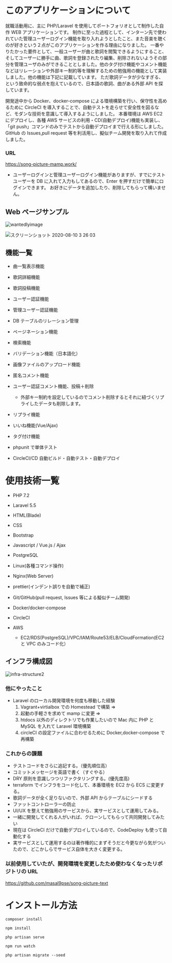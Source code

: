 # このアプリケーションについて

就職活動用に、主に PHP/Laravel を使用してポートフォリオとして制作した自作 WEB アプリケーションです。
制作に至った過程として、インターン先で使われていた管理ユーザーログイン機能を取り入れようとしたこと、また音楽を聴くのが好きという２点がこのアプリケーションを作る理由になりました。
一番やりたかった要件として、一般ユーザーが曲と歌詞を閲覧できるようにすること、そしてユーザーに勝手に曲、歌詞を登録されたり編集、削除されないようその部分を管理ユーザのみができることとしました。他のタグ付け機能やコメント機能などはリレーションや外部キー制約等を理解するための勉強用の機能として実装しました。他の機能は下記に記載しています。
ただ歌詞データが少なすぎる、という致命的な弱点を抱えているので、日本語の歌詞、曲がある外部 API を探しています。

開発途中から Docker、docker-compose による環境構築を行い、保守性を高めるために CircleCI を導入することで、自動テストを走らせて安全性を図るなど、モダンな技術を意識して導入するようにしました。
本番環境は AWS EC2 にデプロイし、各種 AWS サービスの利用・CD(自動デプロイ)機能も実装し、「git push」コマンドのみでテストから自動デプロイまで行える形にしました。
GitHub の Issues,pull request 等を利活用し、擬似チーム開発を取り入れて作成しました。

### URL

https://song-picture-mamp.work/

- ユーザーログインと管理ユーザーログイン機能がありますが、すでにテストユーザーを DB に入れて入力もしてあるので、Enter を押すだけで簡単にログインできます。
  お好きにデータを追加したり、削除してもらって構いません。

## Web ページサンプル

![wantedlyimage](https://user-images.githubusercontent.com/51937772/89991779-4acc7900-dcbf-11ea-8f55-08d89b96dc0a.png)

![スクリーンショット 2020-08-10 3 26 03](https://user-images.githubusercontent.com/51937772/89739154-3fa7fc00-dab9-11ea-8306-317996706339.png)

## 機能一覧

- 曲一覧表示機能

- 歌詞詳細機能

- 歌詞投稿機能

- ユーザー認証機能

- 管理ユーザー認証機能

- DB テーブルのリレーション管理

- ページネーション機能

- 検索機能

- バリデーション機能（日本語化）

- 画像ファイルのアップロード機能

- 匿名コメント機能

- ユーザー認証コメント機能、投稿＋削除

  - 外部キー制約を設定しているのでコメント削除するとそれに紐づくリプライしたデータも削除します。

- リプライ機能

- いいね機能(Vue/Ajax)

- タグ付け機能

- phpunit で単体テスト

- CircleCI/CD 自動ビルド・自動テスト・自動デプロイ

# 使用技術一覧

- PHP 7.2

* Laravel 5.5

* HTML(Blade)

* CSS

* Bootstrap

* Javascript / Vue.js / Ajax

* PostgreSQL

- Linux(各種コマンド操作)

- Nginx(Web Server)

* prettier(インデント誤りを自動で補正)

- Git/GitHub(pull request, Issues 等による擬似チーム開発)

* Docker/docker-compose

- CircleCI

- AWS
  - EC2/RDS(PostgreSQL)/VPC/IAM/Route53/ELB/CloudFormation(EC2 と VPC のみコード化）

## インフラ構成図

![infra-structure2](https://user-images.githubusercontent.com/51937772/87854452-1a5a1f00-c94d-11ea-99a8-9bf43b9f2ad8.png)

### 他にやったこと

- Laravel のローカル開発環境を何度も移動した経験
  1. Vagrant+virtialbox での Homestead で構築 =>
  2. 起動の手軽さを求めて mamp に変更 =>
  3. htdocs 以外のディレクトリでも作業したいので Mac 内に PHP と MySQL を入れて Laravel 環境構築
  4. circleCI の設定ファイルに合わせるために Docker,docker-compose で再構築

### これからの課題

- テストコードをさらに追記する。（優先順位高）
- コミットメッセージを英語で書く（すぐやる）
- DRY 原則を意識しつつリファクタリングする。(優先度高)
- terraform でインフラをコード化して、本番環境を EC2 から ECS に変更する。
- 歌詞データが全く足りないので、外部 API からテーブルにシードする
- ファットコントローラーの防止
- UI/UX を整えて勉強用のサービスから、実サービスとして運用してみる。
- 一緒に開発してくれる人がいれば、クローンしてもらって共同開発してみたい
- 現在は CircleCI だけで自動デプロイしているので、CodeDeploy も使って自動化する
- 実サービスとして運用するのは著作権的にまずそうだと今更ながら気がついたので、どこかしらでサービス自体を大きく変更する。

### 以前使用していたが、開発環境を変更したため使わなくなったリポジトリの URL

https://github.com/masal9pse/song-picture-text

# インストール方法

```
composer install

npm install

php artisan serve

npm run watch

php artisan migrate --seed
```
